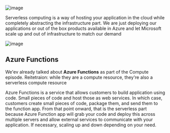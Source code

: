 ![image](https://github.com/user-attachments/assets/01747425-bf4e-4d7a-a50e-4d47f46cb91e)

Serverless computing is a way of hosting your application in the cloud while completely abstracting the infrastructure part. We are just deploying our applications or out of the box products available in Azure and let Microsoft scale up and out of infrastructure to match our demand

![image](https://github.com/user-attachments/assets/4b6eb7c2-81ca-424c-a09e-b9302baebfb1)


## Azure Functions

We'ev already talked about **Azure Functions** as part of the Compute episode. 
Reitetraion: while they are a compute resource, they're also a serverless compute resource

Azure Functions is a service that allows customers to build application using code. 
Small pieces of code and host those as web services. In which case, customers create small pieces of code, package them, and send them to the function app. From that point onward, that is the serverless part because Azure Function app will grab your code and deploy this across multiple servers and allow external services to communicate with your application. If necessary, scaling up and down depending on your need.
